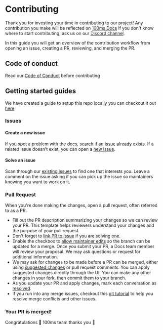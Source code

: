 # Contributing

Thank you for investing your time in contributing to our project! Any contribution you make will be reflected on [100ms Docs](https://docs.100ms.live/) If you don't know where to start contributing, ask us on our [Discord channel](http://100ms.live/discord).

In this guide you will get an overview of the contribution workflow from opening an issue, creating a PR, reviewing, and merging the PR.

## Code of conduct

Read our [Code of Conduct](CODE_OF_CONDUCT.md) before contributing

## Getting started guides

We have created a guide to setup this repo locally you can checkout it out [here](https://github.com/100mslive/react-native-hms#-example-app)

### Issues

#### Create a new issue

If you spot a problem with the docs, [search if an issue already exists](https://docs.github.com/en/github/searching-for-information-on-github/searching-on-github/searching-issues-and-pull-requests#search-by-the-title-body-or-comments). If a related issue doesn't exist, you can open a [new issue](https://github.com/100mslive/react-native-hms/issues/new/choose).

#### Solve an issue

Scan through our [existing issues](https://github.com/100mslive/react-native-hms/issues) to find one that interests you. Leave a comment on the issue asking if you can pick up the issue so maintainers knowing you want to work on it.

### Pull Request

When you're done making the changes, open a pull request, often referred to as a PR.

-   Fill out the PR description summarizing your changes so we can review your PR. This template helps reviewers understand your changes and the purpose of your pull request.
-   Don't forget to [link PR to issue](https://docs.github.com/en/issues/tracking-your-work-with-issues/linking-a-pull-request-to-an-issue) if you are solving one.
-   Enable the checkbox to [allow maintainer edits](https://docs.github.com/en/github/collaborating-with-issues-and-pull-requests/allowing-changes-to-a-pull-request-branch-created-from-a-fork) so the branch can be updated for a merge. Once you submit your PR, a Docs team member will review your proposal. We may ask questions or request for additional information.
-   We may ask for changes to be made before a PR can be merged, either using [suggested changes](https://docs.github.com/en/github/collaborating-with-issues-and-pull-requests/incorporating-feedback-in-your-pull-request) or pull request comments. You can apply suggested changes directly through the UI. You can make any other changes in your fork, then commit them to your branch.
-   As you update your PR and apply changes, mark each conversation as [resolved](https://docs.github.com/en/github/collaborating-with-issues-and-pull-requests/commenting-on-a-pull-request#resolving-conversations).
-   If you run into any merge issues, checkout this [git tutorial](https://lab.github.com/githubtraining/managing-merge-conflicts) to help you resolve merge conflicts and other issues.

### Your PR is merged!

Congratulations 🎉 100ms team thanks you 🥳
